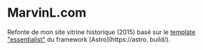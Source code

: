 # MarvinL.com

Refonte de mon site vitrine historique (2015) basé sur le [template "essentialist"](https://astro.build/themes/details/essentialist/) du framework [Astro](https://astro.
build/).

